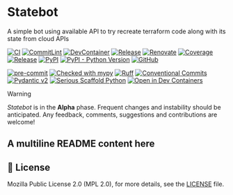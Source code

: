 # Statebot

A simple bot using available API to try recreate terraform code along with its state from cloud APIs

[![CI](https://github.com/punkops/statebot/actions/workflows/ci.yml/badge.svg)](https://github.com/punkops/statebot/actions/workflows/ci.yml)
[![CommitLint](https://github.com/punkops/statebot/actions/workflows/commitlint.yml/badge.svg)](https://github.com/punkops/statebot/actions/workflows/commitlint.yml)
[![DevContainer](https://github.com/punkops/statebot/actions/workflows/devcontainer.yml/badge.svg)](https://github.com/punkops/statebot/actions/workflows/devcontainer.yml)
[![Release](https://github.com/punkops/statebot/actions/workflows/release.yml/badge.svg)](https://github.com/punkops/statebot/actions/workflows/release.yml)
[![Renovate](https://github.com/punkops/statebot/actions/workflows/renovate.yml/badge.svg)](https://github.com/punkops/statebot/actions/workflows/renovate.yml)
[![Coverage](https://img.shields.io/endpoint?url=https://punkops.github.io/statebot/_static/badges/coverage.json)](https://punkops.github.io/statebot/reports/coverage)
[![Release](https://img.shields.io/github/v/release/punkops/statebot)](https://github.com/punkops/statebot/releases)
[![PyPI](https://img.shields.io/pypi/v/statebot)](https://pypi.org/project/statebot/)
[![PyPI - Python Version](https://img.shields.io/pypi/pyversions/statebot)](https://pypi.org/project/statebot/)
[![GitHub](https://img.shields.io/github/license/punkops/statebot)](https://github.com/punkops/statebot/blob/main/LICENSE)

[![pre-commit](https://img.shields.io/badge/pre--commit-enabled-brightgreen?logo=pre-commit)](https://github.com/pre-commit/pre-commit)
[![Checked with mypy](https://www.mypy-lang.org/static/mypy_badge.svg)](http://mypy-lang.org/)
[![Ruff](https://img.shields.io/endpoint?url=https://raw.githubusercontent.com/astral-sh/ruff/main/assets/badge/v2.json)](https://github.com/astral-sh/ruff)
[![Conventional Commits](https://img.shields.io/badge/Conventional%20Commits-1.0.0-%23FE5196?logo=conventionalcommits&logoColor=white)](https://conventionalcommits.org)
[![Pydantic v2](https://img.shields.io/endpoint?url=https://raw.githubusercontent.com/pydantic/pydantic/5697b1e4c4a9790ece607654e6c02a160620c7e1/docs/badge/v2.json)](https://pydantic.dev)
[![Serious Scaffold Python](https://img.shields.io/endpoint?url=https://serious-scaffold.github.io/ss-python/_static/badges/logo.json)](https://serious-scaffold.github.io/ss-python)
[![Open in Dev Containers](https://img.shields.io/static/v1?label=Dev%20Containers&message=Open&color=blue&logo=visualstudiocode)](https://vscode.dev/redirect?url=vscode://ms-vscode-remote.remote-containers/cloneInVolume?url=https://github.com/punkops/statebot)

> [!WARNING]
> _Statebot_ is in the **Alpha** phase.
> Frequent changes and instability should be anticipated.
> Any feedback, comments, suggestions and contributions are welcome!

## A multiline README content here



## 📜 License

Mozilla Public License 2.0 (MPL 2.0), for more details, see the [LICENSE](https://github.com/punkops/statebot/blob/main/LICENSE) file.
